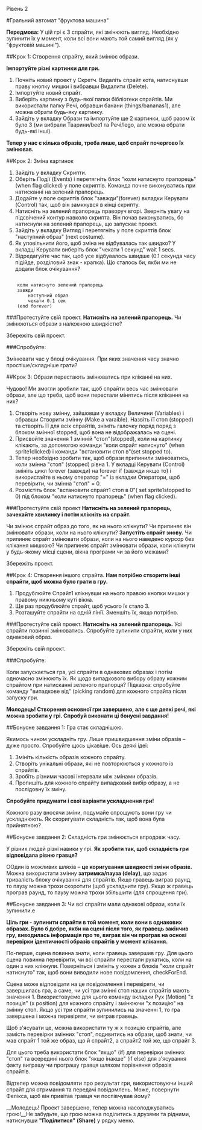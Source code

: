Рівень 2 

#Гральний автомат "фруктова машина"

__Передмова:__
У цій грі є 3 спрайти, які змінюють вигляд.  Необхідно зупинити їх у момент, коли всі вони мають той самий вигляд (як у "фруктовій машині").

##Крок 1: Створення спрайту, який змінює образи.

__Імпортуйте різні картинки для гри.__

1. Почніть новий проект у Скретч. Видаліть спрайт кота, натиснувши праву кнопку мишки і вибравши Видалити (Delete).
2. Імпортуйте новий спрайт.
3. Виберіть картинку з будь-якої папки бібліотеки спрайтів. Ми використали папку Речі, обравши банани (things/bananas1), але можна обрати будь-яку картинку.
4. Зайдіть у вкладку Образи та імпортуйте ще 2 картинки, щоб разом їх було 3 (ми вибрали Тварини/bee1 та Речі/lego, але можна обрати будь-які інші).

__Тепер у нас є кілька образів, треба лише, щоб спрайт почергово їх змінював.__

##Крок 2: Зміна картинок

1. Зайдіть у вкладку Скрипти.
2. Оберіть Події (Events) і перетягніть блок "коли натиснуто прапорець" (when flag clicked) у поле скриптів. Команда почне виконуватись при натисканні на зелений прапорець.
3. Додайте у поле скриптів блок "завжди"(forever) вкладки Керувати (Control) так, щоб він замкнувся в кінці скрипту.
4. Натисніть на зелений прапорець праворуч вгорі.  Зверніть увагу на підсвічений контур навколо скрипта.  Він почав виконуватись, бо натиснули на зелений прапорець, що запускає проект.
5. Зайдіть у вкладку Вигляд і перетягніть у поле скриптів блок "наступний образ" (next costume).
6. Як уповільнити його, щоб зміна не відбувалась так швидко? У вкладці Керувати виберіть блок "чекати 1 секунд" wait 1 secs.
7. Відредагуйте час так, щоб усе відбувалось швидше (0.1 секунда часу підійде, розділовий знак - крапка). Що сталось би, якби ми не додали блок очікування?

```scratch

	коли натиснуто зелений прапорець
	завжди		
		наступний образ
		чекати 0.1 сек
	(end forever)
```

###Протестуйте свій проект.
__Натисніть на зелений прапорець.__ 
Чи змінюються образи з належною швидкістю?

Збережіть свій проект.

###Спробуйте:

Змінювати час у блоці очікування. При яких значення часу значно простіше/складніше грати?

##Крок 3: Образи перестають змінюватись при кліканні на них.

Чудово! Ми змогли зробили так, щоб спрайти весь час змінювали образи, але що треба, щоб вони перестали мінятись після клікання на них?

1. Створіть нову змінну, зайшовши у вкладку Величини (Variables) і обравши Створити змінну (Make a varaible).  Назвіть її стоп (stopped) та створіть її для всіх спрайтів, зніміть галочку поряд поряд з блоком змінної stopped, щоб вона не відображалась на сцені. 
2.  Присвойте значення 1 змінній "стоп"(stopped), коли на картинку клікають, за допомогою команди "коли спрайт натиснуто" (when sprite1clicked) і команди "встановити стоп в"(set stopped to).
3. Тепер необхідно зробити так, щоб образи припинили змінюватись, коли змінна "стоп" (stopped) рівна 1. У вкладці Керувати (Сontrol)  змініть цикл forever (завжди) на forever if (завжди якщо то) і використайте в ньому оператор "=" із вкладки Оператори, щоб перевірити, чи змінна  "стоп" = 0.
4. Розмістіть блок "встановити спрайт1 стоп в 0"( set sprite1stopped to 0) під блоком "коли натиснуто прапорець" (when flag clicked).

###Протестуйте свій проект
__Натисніть на зелений прапорець, зачекайте хвилинку і потім клікніть на спрайт.__ 

Чи змінює спрайт образ до того, як на нього клікнути? 
Чи припиняє він змінювати образи, коли на нього клікнути? 
__Запустіть спрайт знову.__ Чи припиняє спрайт змінювати образи, коли на нього наведено курсор без клікання мишкою? Чи припиняє спрайт змінювати образи, коли клікнути у будь-якому місці сцени, вікна програми чи за його межами?

Збережіть проект.

##Крок 4: Створення іншого спрайта.
__Нам потрібно створити інші спрайти, щоб можна було грати в гру.__

1. Продублюйте Спрайт1 клікнувши на нього правою кнопки мишки у правому нижньому куті вікна.
2. Ще раз продублюйте спрайт, щоб усього їх стало 3.
3. Розташуйте спрайти на одній лінії.  Зменшіть їх, якщо потрібно.

###Протестуйте свій проект.
__Натисніть на зелений прапорець.__ Усі спрайти повинні змінюватись.  Спробуйте зупинити спрайти, коли у них однаковий образ.

Збережіть свій проект.

###Спробуйте:

Коли запускається гра, усі спрайти в однакових образах і потім одночасно змінюють їх.  Як щодо випадкового вибору образу кожним спрайтом при натисканні зеленого прапорця? 
Підказка: спробуйте команду "випадкове від" (picking random) для кожного спрайта після запуску гри.

__Молодець! Створення основної гри завершено, але є ще деякі речі, які можна зробити у грі.  Спробуй виконати ці бонусні завдання!__

##Бонусне завдання 1: Гра стає складнішою.

Якимось чином ускладніть гру.  Лише пришвидшення зміни образів – дуже просто.  Спробуйте щось цікавіше.  Ось деякі ідеї:

1. Змініть кількість образів кожного спрайту.
2. Створіть унікальні образи, які не повторюються у кожного із спрайтів.
3. Зробіть різними часові інтервали між змінами образів.
4. Пропишіть для кожного спрайту випадковий вибір образу, а не послідовну їх зміну.

__Спробуйте придумати і свої варіанти ускладнення гри!__

Кожного разу вносячи зміни, подумайе спрощують вони гру чи ускладнюють. Як скоригувати складність так, щоб вона була прийнятною?


##Бонусне завдання 2: Складність гри змінюється впродовж часу.

У різних людей різні навики у грі. __Як зробити так, щоб складність гри відповідала рівню гравця?__

OОдин із можливих шляхів – __це коригування швидкості зміни образів.__ Можна використати змінну __затримка/пауза (delay)__, що задає тривалість блоку очікування для спрайтів.   Якщо гравець виграв раунд, то паузу можна трохи скоротити (щоб ускладнити гру). Якщо ж гравець програв раунд, то паузу можна трохи збільшити (для спрощення гри).

##Бонусне завдання 3: Чи всі спрайти мали однакові образи, коли їх зупинили.e

__Ціль гри - зупинити спрайти в той момент, коли вони в однакових образах. Було б добре, якби на сцені після того, як гравець закінчив гру, виводилась інформація про те, виграв він чи програв на основі перевірки ідентичності образів спрайтів у момент клікання.__

По-перше, сцена повинна знати, коли гравець завершив гру.  Для цього сцена повинна перевірити, чи всі спрайти перестали рухатись, коли на один з них клікнули.  Поверніться і змініть у кожен з блоків "коли спрайт натиснуто" так, щоб вони виводили нове повідомлення, checkForEnd.

Сцена може відповідати на це повідомлення і перевіряти, чи завершилась гра, а саме, чи усі три змінні стоп наших спрайтів мають значення 1. Використовуємо для цього команду вкладки Рух (Motion) "х позиція" (x position) для кожного спрайту і змінюючи "х позицію" на змінну стоп.  Якщо усі три спрайти зупинились на значенні 1, то гра завершена і можна перевіряти, чи виграв гравець.

Щоб з'ясувати це, можна використати ту ж х позицію спрайтів, але замість перевірки змінних "стоп", подивитись на образи, щоб знати, чи мав спрайт 1 той же образ, що й спрайт2, а спрайт2 той же, що спрайт 3.

Для цього треба використати блок "якщо" (if) для перевірки змінних "стоп" та всередині нього блок "якщо інакше" (if else) для з'ясування факту виграшу чи програшу гравця шляхом порівняння образів спрайтів.

Відтепер можна повідомляти про результат гри, використовуючи інший спрайт для отримання та передачі повідомлень.  Може, повернути Фелікса, щоб він привітав гравця чи поспівчував йому? 


__Молодець! Проект завершено, тепер можна насолоджуватись грою!__Не забудьте, що грою можна поділитись з друзями та рідними, натиснувши __"Поділитися" (Share)__  у рядку меню.
